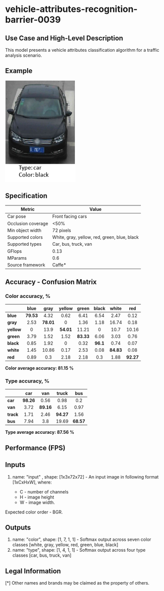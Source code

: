 # vehicle-attributes-recognition-barrier-0039

## Use Case and High-Level Description

This model presents a vehicle attributes classification algorithm for a traffic analysis scenario.

## Example

![](./vehicle-attributes-recognition-barrier-0039-1.png)

## Specification

| Metric                | Value                                        |
|-----------------------|----------------------------------------------|
| Car pose              | Front facing cars                            |
| Occlusion coverage    | <50%                                         |
| Min object width      | 72 pixels                                    |
| Supported colors      | White, gray, yellow, red, green, blue, black |
| Supported types       | Car, bus, truck, van                         |
| GFlops                | 0.13                                         |
| MParams               | 0.6                                          |
| Source framework      | Caffe*                                       |

## Accuracy - Confusion Matrix

### Color accuracy, %

|           | blue     | gray     | yellow   | green    | black    | white    | red      |
|-----------|:--------:|:--------:|:--------:|:--------:|:--------:|:--------:|:--------:|
|**blue**   |**79.53** | 4.32     | 0.62     | 6.41     | 6.54     | 2.47     | 0.12     |
|**gray**   | 2.53     |**78.01** | 0        | 1.36     | 1.18     | 16.74    | 0.18     |
|**yellow** | 0        | 13.9     |**54.01** | 11.21    | 0        | 10.7     | 10.16    |
|**green**  | 3.79     | 1.52     | 1.52     |**83.33** | 6.06     | 3.03     | 0.76     |
|**black**  | 0.85     | 1.92     | 0        | 0.32     |**96.1**  | 0.74     | 0.07     |
|**white**  | 1.45     | 10.86    | 0.17     | 2.53     | 0.08     |**84.83** | 0.08     |
|**red**    | 0.89     | 0.3      | 2.18     | 2.18     | 0.3      | 1.88     |**92.27** |

**Color average accuracy: 81.15 %**

### Type accuracy, %

|          | car     | van     | truck   | bus     |
|----------|:-------:|:-------:|:-------:|:-------:|
|**car**   |**98.26**| 0.56    | 0.98    | 0.2     |
|**van**   | 3.72    |**89.16**| 6.15    | 0.97    |
|**track** | 1.71    | 2.46    |**94.27**| 1.56    |
|**bus**   | 7.94    | 3.8     | 19.69   |**68.57**|

**Type average accuracy: 87.56 %**

## Performance (FPS)

## Inputs

1.	name: "input" , shape: [1x3x72x72] - An input image in following format
[1xCxHxW], where:

    - C - number of channels
    - H - image height
    - W - image width.

Expected color order - BGR.

## Outputs

1.	name: "color", shape: [1, 7, 1, 1] - Softmax output across seven color classes
    [white, gray, yellow, red, green, blue, black]
2.	name: "type", shape: [1, 4, 1, 1] - Softmax output across four type classes
    [car, bus, truck, van]

## Legal Information
[*] Other names and brands may be claimed as the property of others.
